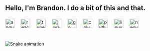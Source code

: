 <h2 align="left">Hello, I'm Brandon.   I do a bit of this and that.</h2>

###

<!-- <div align="left"> -->
<!--   <img src="https://github-readme-stats.vercel.app/api/top-langs?username=gregoriB&locale=en&hide_title=false&layout=compact&card_width=320&langs_count=5&theme=dracula&hide_border=false" height="150" alt="languages graph"  /> -->
<!-- <img src="https://github-readme-stats.vercel.app/api?username=gregoriB&hide_title=false&hide_rank=true&show_icons=true&include_all_commits=true&count_private=true&disable_animations=false&theme=dracula&locale=en&hide_border=false" height="150" alt="stats graph"  /> -->
<!--   <img src="https://streak-stats.demolab.com?user=gregoriB&locale=en&mode=daily&theme=dracula&hide_border=false&border_radius=5" height="150" alt="streak graph"  /> -->
<!-- </div> -->

###


###

<div align="left">
  <img title="Angular" src="https://angular.io/assets/images/logos/angular/angular.svg" height="30" alt="angular logo"  />
  <img width="12" />
  <img title="React" src="https://cdn.jsdelivr.net/gh/devicons/devicon/icons/react/react-original.svg" height="30" alt="react logo"  />
  <img width="12" />
  <img title="TypeScript" src="https://cdn.jsdelivr.net/gh/devicons/devicon/icons/typescript/typescript-original.svg" height="30" alt="typescript logo"  />
  <img width="12" />
  <img title="JavaScript" src="https://cdn.jsdelivr.net/gh/devicons/devicon/icons/javascript/javascript-original.svg" height="30" alt="javascript logo"  />
  <img width="12" />
  <img title="Go" src="https://cdn.jsdelivr.net/npm/@programming-languages-logos/go@0.0.0/go_256x256.png" height="30" alt="go logo"  />
  <img width="12" />
  <img title="C++" src="https://cdn.jsdelivr.net/gh/devicons/devicon/icons/cplusplus/cplusplus-original.svg" height="30" alt="cplusplus logo"  />
  <img width="12" />
  <img title="Python" src="https://cdn.jsdelivr.net/gh/devicons/devicon/icons/python/python-original.svg" height="30" alt="python logo"  />
  <img width="12" />
  <img title="Linux" src="https://upload.wikimedia.org/wikipedia/commons/3/35/Tux.svg" height="30" alt="linux logo"  />
  <img width="12" />
  <img title="Neovim" src="https://upload.wikimedia.org/wikipedia/commons/3/3a/Neovim-mark.svg" height="30" alt="neovim logo"  />
  <img width="12" />
</div>


###

<br clear="both">
<div align="left">
<img src="https://profile-readme-generator.com/assets/snake.svg" alt="Snake animation" />
</div>

###
